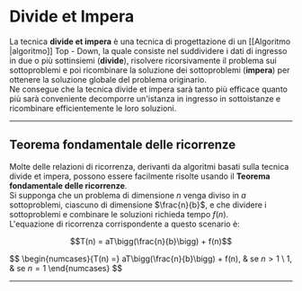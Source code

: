 # Divide et Impera
La tecnica **divide et impera** è una tecnica di progettazione di un [[Algoritmo |algoritmo]] Top - Down, la quale consiste nel suddividere i dati di ingresso in due o più sottinsiemi (**divide**), risolvere ricorsivamente il problema sui sottoproblemi e poi ricombinare la soluzione dei sottoproblemi (**impera**) per ottenere la soluzione globale del problema originario.<br />
Ne consegue che la tecnica divide et impera sarà tanto più efficace quanto più sarà conveniente decomporre un'istanza in ingresso in sottoistanze e ricombinare efficientemente le loro soluzioni.<br />

--------------------------------------------------------------

## Teorema fondamentale delle ricorrenze
Molte delle relazioni di ricorrenza, derivanti da algoritmi basati sulla tecnica divide et impera, possono essere facilmente risolte usando il **Teorema fondamentale delle ricorrenze**.<br />
Si supponga che un problema di dimensione $n$ venga diviso in $a$ sottoproblemi, ciascuno di dimensione $\frac{n}{b}$, e che dividere i sottoproblemi e combinare le soluzioni richieda tempo $f(n)$.<br />
L'equazione di ricorrenza corrispondente a questo scenario è:

$$T(n) = aT\bigg(\frac{n}{b}\bigg) + f(n)$$

$$
\begin{numcases}{T(n) =}
  aT\bigg(\frac{n}{b}\bigg) + f(n), & se $n > 1$ \\
  1, & se $n = 1$
\end{numcases}
$$

--------------------------------------------------------------